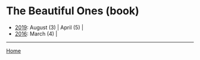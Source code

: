 # The Beautiful Ones (book)

  * [2019](./the-beautiful-ones-book-2019.md): 
      August (3) | 
      April (5) | 
  * [2016](./the-beautiful-ones-book-2016.md): 
      March (4) | 

----

[Home](../)
